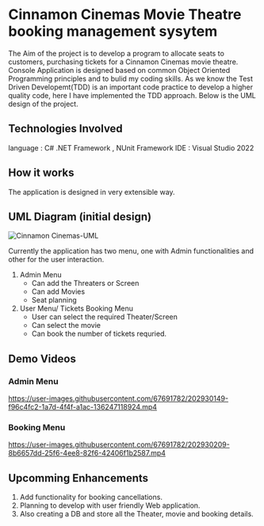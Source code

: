 ﻿# Cinnamon Cinemas Movie Theatre booking management sysytem

The Aim of the project is to develop a program to allocate seats to customers, purchasing tickets for a Cinnamon Cinemas movie theatre. Console Application is designed based on common Object Oriented Programming principles and to bulid my coding skills. As we know the Test Driven Developemt(TDD) is an important code practice to develop a higher quality code, here I have implemented the TDD approach.
Below is the UML design of the project.

## Technologies Involved
language : C# .NET Framework , NUnit Framework
IDE      : Visual Studio 2022
## How it works
The application is designed in very extensible way.
## UML Diagram (initial design)
![Cinnamon Cinemas-UML](https://user-images.githubusercontent.com/67691782/202930132-0e17a6d7-ed1b-4102-88c1-f13239d789ad.svg)

Currently the application has two menu, one with Admin functionalities and other for the user interaction.
1. Admin Menu
    * Can add the Threaters or Screen
    * Can add Movies
    * Seat planning
2. User Menu/ Tickets Booking Menu
    * User can select the required Theater/Screen
    * Can select the movie
    * Can book the number of tickets requried.
## Demo Videos
   ### Admin Menu
https://user-images.githubusercontent.com/67691782/202930149-f96c4fc2-1a7d-4f4f-a1ac-136247118924.mp4

   ### Booking Menu
https://user-images.githubusercontent.com/67691782/202930209-8b6657dd-25f6-4ee8-82f6-42406f1b2587.mp4

## Upcomming Enhancements
1. Add functionality for booking cancellations.
2. Planning to develop with user friendly Web application.
3. Also creating a DB and store all the Theater, movie and booking details.
